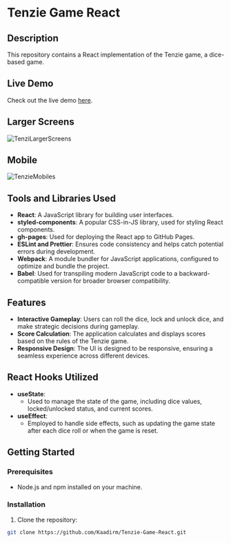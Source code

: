 # Tenzie Game React

## Description

This repository contains a React implementation of the Tenzie game, a dice-based game.

## Live Demo

Check out the live demo [here](https://kaadirm.github.io/Tenzie-Game-React/).

## Larger Screens

![TenziLargerScreens](https://github.com/Kaadirm/Tenzie-Game-React/assets/141996672/23ee6e1e-d592-4b4a-9bcb-3415da0ceb9f)

## Mobile

![TenzieMobiles](https://github.com/Kaadirm/Tenzie-Game-React/assets/141996672/240beb49-4f1b-4e53-ba35-a4c01ceffc95)

## Tools and Libraries Used

- **React**: A JavaScript library for building user interfaces.
- **styled-components**: A popular CSS-in-JS library, used for styling React components.
- **gh-pages**: Used for deploying the React app to GitHub Pages.
- **ESLint and Prettier**: Ensures code consistency and helps catch potential errors during development.
- **Webpack**: A module bundler for JavaScript applications, configured to optimize and bundle the project.
- **Babel**: Used for transpiling modern JavaScript code to a backward-compatible version for broader browser compatibility.

## Features

- **Interactive Gameplay**: Users can roll the dice, lock and unlock dice, and make strategic decisions during gameplay.
- **Score Calculation**: The application calculates and displays scores based on the rules of the Tenzie game.
- **Responsive Design**: The UI is designed to be responsive, ensuring a seamless experience across different devices.

## React Hooks Utilized

- **useState**:
  - Used to manage the state of the game, including dice values, locked/unlocked status, and current scores.
- **useEffect**:
  - Employed to handle side effects, such as updating the game state after each dice roll or when the game is reset.

## Getting Started

### Prerequisites

- Node.js and npm installed on your machine.

### Installation

1. Clone the repository:

```bash
git clone https://github.com/Kaadirm/Tenzie-Game-React.git
```
